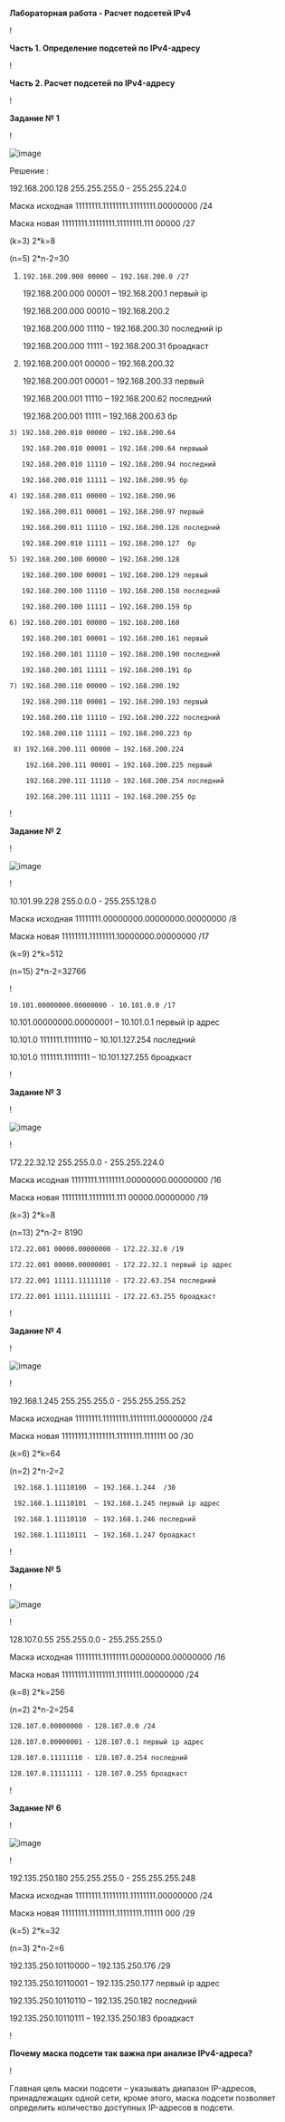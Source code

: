 **Лабораторная работа - Расчет подсетей IPv4**

!

**Часть 1. Определение подсетей по IPv4-адресу**

!

**Часть 2. Расчет подсетей по IPv4-адресу**

!

**Задание № 1**

!

![image](https://github.com/user-attachments/assets/901d9f71-d15f-4904-9950-b500be3c71ab)


Решение :

192.168.200.128  255.255.255.0 - 255.255.224.0

Маска исходная 11111111.11111111.11111111.00000000 /24

Маска новая    11111111.11111111.11111111.111 00000  /27 

 (k=3) 2*k=8

 (n=5) 2*n-2=30

1)	   192.168.200.000 00000 – 192.168.200.0 /27

      192.168.200.000 00001 – 192.168.200.1  первый ip

      192.168.200.000 00010 – 192.168.200.2

      192.168.200.000 11110 – 192.168.200.30 последний ip

      192.168.200.000 11111 – 192.168.200.31 броадкаст

  2)  192.168.200.001 00000 – 192.168.200.32
     
      192.168.200.001 00001 – 192.168.200.33 первый

      192.168.200.001 11110 – 192.168.200.62 последний

      192.168.200.001 11111 – 192.168.200.63 бр

    3) 192.168.200.010 00000 – 192.168.200.64
    
       192.168.200.010 00001 – 192.168.200.64 первыый

       192.168.200.010 11110 – 192.168.200.94 последний

       192.168.200.010 11111 – 192.168.200.95 бр

    4) 192.168.200.011 00000 – 192.168.200.96
    
       192.168.200.011 00001 – 192.168.200.97 первый

       192.168.200.011 11110 – 192.168.200.126 последний

       192.168.200.010 11111 – 192.168.200.127  бр

    5) 192.168.200.100 00000 – 192.168.200.128
    
       192.168.200.100 00001 – 192.168.200.129 первый

       192.168.200.100 11110 – 192.168.200.158 последний

       192.168.200.100 11111 – 192.168.200.159 бр

    6) 192.168.200.101 00000 – 192.168.200.160
    
       192.168.200.101 00001 – 192.168.200.161 первый

       192.168.200.101 11110 – 192.168.200.190 последний

       192.168.200.101 11111 – 192.168.200.191 бр

    7) 192.168.200.110 00000 – 192.168.200.192
    
       192.168.200.110 00001 – 192.168.200.193 первый

       192.168.200.110 11110 – 192.168.200.222 последний

       192.168.200.110 11111 – 192.168.200.223 бр

     8) 192.168.200.111 00000 – 192.168.200.224
     
        192.168.200.111 00001 – 192.168.200.225 первый

        192.168.200.111 11110 – 192.168.200.254 последний

        192.168.200.111 11111 – 192.168.200.255 бр

!

**Задание № 2**

!

![image](https://github.com/user-attachments/assets/7a084757-9fe7-4292-92cb-6da0b4a84ec1)

!

10.101.99.228   255.0.0.0 - 255.255.128.0

Маска исходная 11111111.00000000.00000000.00000000 /8

Маска новая 11111111.11111111.10000000.00000000 /17  

(k=9) 2*k=512

(n=15) 2*n-2=32766

 !


  	10.101.00000000.00000000 - 10.101.0.0 /17

   10.101.00000000.00000001 – 10.101.0.1 первый ip адрес

   10.101.0 1111111.11111110 – 10.101.127.254 последний

   10.101.0 1111111.11111111 – 10.101.127.255 броадкаст

  !

**Задание № 3**

!

![image](https://github.com/user-attachments/assets/01db3513-49b0-4c7c-9943-455ca236b1e9)


!

172.22.32.12 255.255.0.0 - 255.255.224.0

Маска исодная 11111111.11111111.00000000.00000000 /16

Маска новая 11111111.11111111.111 00000.00000000  /19

(k=3) 2*k=8

(n=13) 2*n-2= 8190


    172.22.001 00000.00000000 - 172.22.32.0 /19

    172.22.001 00000.00000001 - 172.22.32.1 первый ip адрес

    172.22.001 11111.11111110 - 172.22.63.254 последний

    172.22.001 11111.11111111 - 172.22.63.255 броадкаст

!


**Задание № 4**

!

![image](https://github.com/user-attachments/assets/ac6e0978-dd58-4bd1-8773-313737c90b74)



!
 
192.168.1.245   255.255.255.0 - 255.255.255.252

Маска исходная 11111111.11111111.11111111.00000000 /24

Маска новая 11111111.11111111.11111111.1111111 00  /30 

(k=6) 2*k=64

(n=2) 2*n-2=2

     192.168.1.11110100  – 192.168.1.244  /30  

     192.168.1.11110101  – 192.168.1.245 первый ip адрес

     192.168.1.11110110  – 192.168.1.246 последний

     192.168.1.11110111  – 192.168.1.247 броадкаст

  !

  **Задание № 5**

  !

 ![image](https://github.com/user-attachments/assets/51f84c8e-f3da-4987-a150-f8d5ffe1b81c)



  !

 128.107.0.55   255.255.0.0 - 255.255.255.0
 
Маска исходная 11111111.11111111.00000000.00000000 /16

Маска новая 11111111.11111111.11111111.00000000 /24

(k=8) 2*k=256

(n=2) 2*n-2=254

    128.107.0.00000000 - 128.107.0.0 /24

   	128.107.0.00000001 - 128.107.0.1 первый ip адрес

    128.107.0.11111110 - 128.107.0.254 последний

    128.107.0.11111111 - 128.107.0.255 броадкаст

!

**Задание № 6**

!

![image](https://github.com/user-attachments/assets/822aa930-028e-42b5-bbb2-14f8048b6103)



!

192.135.250.180   255.255.255.0 - 255.255.255.248

Маска исходная 11111111.11111111.11111111.00000000 /24

Маска новая 11111111.11111111.11111111.111111 000 /29

(k=5) 2*k=32

(n=3) 2*n-2=6

192.135.250.10110000 – 192.135.250.176 /29

192.135.250.10110001 – 192.135.250.177 первый ip адрес

192.135.250.10110110 – 192.135.250.182 последний

192.135.250.10110111 – 192.135.250.183 броадкаст

!

**Почему маска подсети так важна при анализе IPv4-адреса?**

!

Главная цель маски подсети – указывать диапазон IP-адресов, принадлежащих одной сети, кроме этого, маска подсети позволяет определить количество доступных IP-адресов в подсети.






